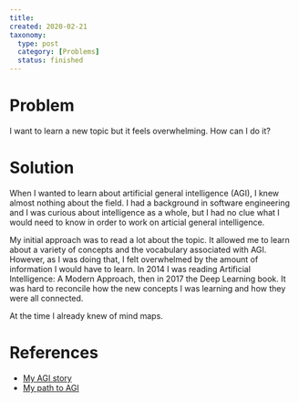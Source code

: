 ```yaml
---
title:
created: 2020-02-21
taxonomy:
  type: post
  category: [Problems]
  status: finished
---
```


# Problem
I want to learn a new topic but it feels overwhelming. How can I do it?

# Solution
When I wanted to learn about artificial general intelligence (AGI), I knew almost nothing about the field. I had a background in software engineering and I was curious about intelligence as a whole, but I had no clue what I would need to know in order to work on articial general intelligence.

My initial approach was to read a lot about the topic. It allowed me to learn about a variety of concepts and the vocabulary associated with AGI. However, as I was doing that, I felt overwhelmed by the amount of information I would have to learn. In 2014 I was reading Artificial Intelligence: A Modern Approach, then in 2017 the Deep Learning book. It was hard to reconcile how the new concepts I was learning and how they were all connected.

At the time I already knew of mind maps.

# References
* [My AGI story](../../../../agi/my-agi-story)
* [My path to AGI](../../../../agi/my-path-to-agi)
